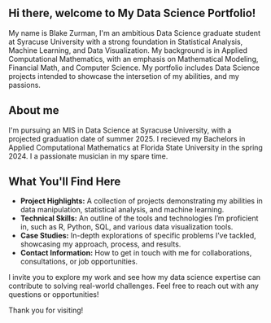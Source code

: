 ## Hi there, welcome to My Data Science Portfolio!

My name is Blake Zurman, I'm an ambitious Data Science graduate student at Syracuse University with a strong foundation in Statistical Analysis, Machine Learning, and Data Visualization.
My background is in Applied Computational Mathematics, with an emphasis on Mathematical Modeling, Financial Math, and Computer Science. 
My portfolio includes Data Science projects intended to showcase the intersetion of my abilities, and my passions.

## About me 
I'm pursuing an MIS in Data Science at Syracuse University, with a projected graduation date of summer 2025.
I recieved my Bachelors in Applied Computational Mathematics at Florida State University in the spring 2024.
I a passionate musician in my spare time.

## What You'll Find Here 
- **Project Highlights:** A collection of projects demonstrating my abilities in data manipulation, statistical analysis, and machine learning. 
- **Technical Skills:** An outline of the tools and technologies I’m proficient in, such as R, Python, SQL, and various data visualization tools.
- **Case Studies:** In-depth explorations of specific problems I’ve tackled, showcasing my approach, process, and results.
- **Contact Information:** How to get in touch with me for collaborations, consultations, or job opportunities.

I invite you to explore my work and see how my data science expertise can contribute to solving real-world challenges. Feel free to reach out with any questions or opportunities!

Thank you for visiting!
